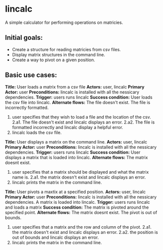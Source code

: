 # lincalc
A simple calculator for performing operations on matricies.

## Initial goals:
- Create a structure for reading matricies from csv files.
- Display matrix structures in the command line.
- Create a way to pivot on a given position.

## Basic use cases:

**Title:** User loads a matrix from a csv file
**Actors:** user, lincalc
**Primary Actor:** user
**Preconditions:** lincalc is installed with all the nessicary dependencies.
**Trigger:** users runs lincalc
**Success condition:** User loads the csv file into lincalc.
**Alternate flows:** The file doesn't exist. The file is incorrectly formatted.

1. user specifies that they wish to load a file and the location of the csv.
2.a1. The file doesn't exist and lincalc displays an error.
2.a2. The file is formatted incorrectly and lincalc display a helpful error.
2. lincalc loads the csv file.

**Title:** User displays a matrix on the command line.
**Actors:** user, lincalc
**Primary Actor:** user
**Preconditions:** lincalc is installed with all the nessicary dependencies.
**Trigger:** users runs lincalc
**Success condition:** User displays a matrix that is loaded into lincalc.
**Alternate flows:** The matrix doesnt exist.

1. user specifies that a matrix should be displayed and what the matrix name is.
2.a1. the matrix doesn't exist and lincalc displays an error.
2. lincalc prints the matrix in the command line.

**Title:** User pivots a maxtix at a specified position.
**Actors:** user, lincalc
**Primary Actor:** user
**Preconditions:** lincalc is installed with all the nessicary dependencies. A matrix is loaded into lincalc.
**Trigger:** users runs lincalc and loads a matrix
**Success condition:** The matrix is pivoted around the specified point.
**Alternate flows:** The matrix doesnt exist. The pivot is out of bounds.

1. user specifies that a matrix and the row and column of the pivot.
2.a1. the matrix doesn't exist and lincalc displays an error.
2.a2. the position is out of bounds and lincalc displays an error.
2. lincalc prints the matrix in the command line.